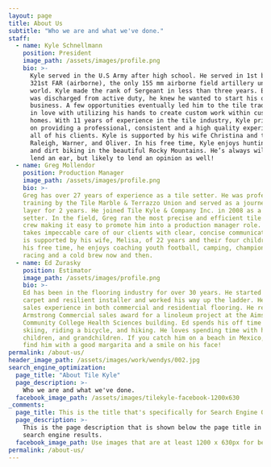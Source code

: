 ```yaml
---
layout: page
title: About Us
subtitle: "Who we are and what we've done."
staff:
  - name: Kyle Schnellmann
    position: President
    image_path: /assets/images/profile.png
    bio: >-
      Kyle served in the U.S Army after high school. He served in 1st battalion,
      321st FAR (airborne), the only 155 mm airborne field artillery unit in the
      world. Kyle made the rank of Sergeant in less than three years. Before he
      was discharged from active duty, he knew he wanted to start his own
      business. A few opportunities eventually led him to the tile trade. He fell
      in love with utilizing his hands to create custom work within customer’s
      homes. With 11 years of experience in the tile industry, Kyle prides himself
      on providing a professional, consistent and a high quality experience for
      all of his clients. Kyle is supported by his wife Christina and three boys
      Raleigh, Warner, and Oliver. In his free time, Kyle enjoys hunting, fishing
      and dirt biking in the beautiful Rocky Mountains. He’s always willing to
      lend an ear, but likely to lend an opinion as well!
  - name: Greg Mollendor
    position: Production Manager
    image_path: /assets/images/profile.png
    bio: >-
    Greg has over 27 years of experience as a tile setter. He was professionally
    training by the Tile Marble & Terrazzo Union and served as a journeyman
    layer for 2 years. He joined Tile Kyle & Company Inc. in 2008 as a tile
    setter. In the field, Greg ran the most precise and efficient tile setting
    crew making it easy to promote him into a production manager role. Greg
    takes impeccable care of our clients with clear, concise communication. Greg
    is supported by his wife, Melisa, of 22 years and their four children. In
    his free time, he enjoys coaching youth football, camping, championship drag
    racing and a cold brew now and then.
  - name: Ed Zurasky
    position: Estimator
    image_path: /assets/images/profile.png
    bio: >-
    Ed has been in the flooring industry for over 30 years. He started out as a
    carpet and resilient installer and worked his way up the ladder. He has
    sales experience in both commercial and residential flooring. He received an
    Armstrong Commercial sales award for a linoleum project at the Aims
    Community College Health Sciences building. Ed spends his off time snow
    skiing, riding a bicycle, and hiking. He loves spending time with his wife,
    children, and grandchildren. If you catch him on a beach in Mexico, you’ll
    find him with a good margarita and a smile on his face!
permalink: /about-us/
header_image_path: /assets/images/work/wendys/002.jpg
search_engine_optimization:
  page_title: "About Tile Kyle"
  page_description: >-
    Who we are and what we've done.
  facebook_image_path: /assets/images/tilekyle-facebook-1200x630
_comments:
  page_title: This is the title that's specifically for Search Engine Optimization.
  page_description: >-
    This is the page description that is shown below the page title in the
    search engine results.
  facebook_image_path: Use images that are at least 1200 x 630px for best results or a minimum of at least 600 x 315px. 
permalink: /about-us/
---
```

